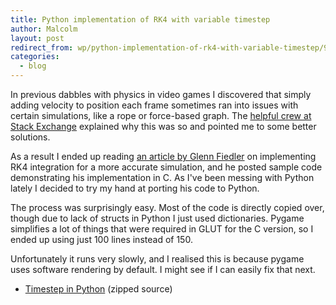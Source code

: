 ```yaml
---
title: Python implementation of RK4 with variable timestep
author: Malcolm
layout: post
redirect_from: wp/python-implementation-of-rk4-with-variable-timestep/94/
categories:
  - blog
---
```

In previous dabbles with physics in video games I discovered that simply adding velocity to position each frame sometimes ran into issues with certain simulations, like a rope or force-based graph. The [helpful crew at Stack Exchange][1] explained why this was so and pointed me to some better solutions.

As a result I ended up reading [an article by Glenn Fiedler][2] on implementing RK4 integration for a more accurate simulation, and he posted sample code demonstrating his implementation in C. As I've been messing with Python lately I decided to try my hand at porting his code to Python.

The process was surprisingly easy. Most of the code is directly copied over, though due to lack of structs in Python I just used dictionaries. Pygame simplifies a lot of things that were required in GLUT for the C version, so I ended up using just 100 lines instead of 150.

Unfortunately it runs very slowly, and I realised this is because pygame uses software rendering by default. I might see if I can easily fix that next.

  * [Timestep in Python][3] (zipped source)

 [1]: http://gamedev.stackexchange.com/questions/27734/why-is-it-that-there-are-invalid-dt-values-in-physics-simulations
 [2]: http://gafferongames.com/game-physics/fix-your-timestep/
 [3]: /assets/timestep.zip